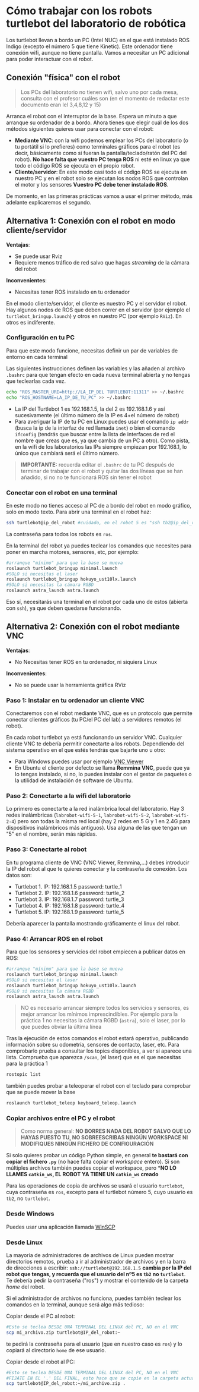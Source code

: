 # Cómo trabajar con los robots turtlebot del laboratorio de robótica

Los turtlebot llevan a bordo un PC (Intel NUC) en el que está instalado ROS Indigo (excepto el número 5 que tiene Kinetic). Este ordenador tiene conexión wifi, aunque no tiene pantalla. Vamos a necesitar un PC adicional para poder interactuar con el robot.


## Conexión "física" con el robot

> Los PCs del laboratorio no tienen wifi, salvo uno por cada mesa, consulta con el profesor cuáles son (en el momento de redactar este documento eran lel 3,4,8,12 y 15)
 
Arranca el robot con el interruptor de la base. Espera un minuto a que arranque su ordenador de a bordo. Ahora tienes que elegir cuál de los dos métodos siguientes quieres usar para conectar con el robot:

- **Mediante VNC**: con la wifi podemos emplear los PCs del laboratorio (o tu portátil si lo prefieres) como terminales gráficos para el robot (es decir, básicamente como si fueran la pantalla/teclado/ratón del PC del robot). **No hace falta que vuestro PC tenga ROS** ni esté en linux ya que todo el código ROS se ejecuta en el propio robot.
- **Cliente/servidor**: En este modo casi todo el código ROS se ejecuta en nuestro PC y en el robot solo se ejecutan los nodos ROS que controlan el motor y los sensores **Vuestro PC debe tener instalado ROS**.

De momento, en las primeras prácticas vamos a usar el primer método, más adelante explicaremos el segundo.



## Alternativa 1: Conexión con el robot en modo cliente/servidor

**Ventajas**:

- Se puede usar Rviz
- Requiere menos tráfico de red salvo que hagas *streaming* de la cámara del robot

**Inconvenientes**:
 
 - Necesitas tener ROS instalado en tu ordenador

En el modo cliente/servidor, el cliente es nuestro PC y el servidor el robot. Hay algunos nodos de ROS que deben correr en el servidor (por ejemplo el `turtlebot_bringup.launch`) y otros en nuestro PC (por ejemplo `RViz`). En otros es indiferente.

### Configuración en tu PC

Para que este modo funcione, necesitas definir un par de variables de entorno en cada terminal

Las siguientes instrucciones definen las variables y las añaden al archivo `.bashrc` para que tengan efecto en cada nueva terminal abierta y no tengas que teclearlas cada vez.

```bash
echo "ROS_MASTER_URI=http://LA_IP_DEL TURTLEBOT:11311" >> ~/.bashrc
echo "ROS_HOSTNAME=LA_IP_DE_TU_PC" >> ~/.bashrc
```

- La IP del Turtlebot 1 es 192.168.1.5, la del 2 es 192.168.1.6 y así sucesivamente (el último número de la IP es 4+el número de robot)
- Para averiguar la IP de tu PC en Linux puedes usar el comando `ip addr` (busca la ip de la interfaz de red llamada `inet`) o bien el comando `ifconfig` (tendrás que buscar entre la lista de interfaces de red el nombre que creas que es, ya que cambia de un PC a otro). Como pista, en la wifi de los laboratorios las IPs siempre empiezan por 192.168.1, lo único que cambiará será el último número.

> **IMPORTANTE:** recuerda editar el `.bashrc` de tu PC después de terminar de trabajar con el robot y quitar las dos líneas que se han añadido, si no no te funcionará ROS sin tener el robot

### Conectar con el robot en una terminal

En este modo no tienes acceso al PC de a bordo del robot en modo gráfico, solo en modo texto. Para abrir una terminal en el robot haz:

```bash
ssh turtlebot@ip_del_robot #cuidado, en el robot 5 es "ssh tb2@ip_del_robot"
```

La contraseña para todos los robots es `ros`.

En la terminal del robot ya puedes teclear los comandos que necesites para poner en marcha motores, sensores, etc, por ejemplo:

```bash
#arranque "mínimo" para que la base se mueva
roslaunch turtlebot_bringup minimal.launch
#SOLO si necesitas el laser
roslaunch turtlebot_bringup hokuyo_ust10lx.launch
#SOLO si necesitas la cámara RGBD
roslaunch astra_launch astra.launch
```

Eso sí, necesitarás una terminal en el robot por cada uno de estos (abierta con `ssh`), ya que deben quedarse funcionando.


## Alternativa 2: Conexión con el robot mediante VNC<a name="vnc"></a>

**Ventajas**:

- No Necesitas tener ROS en tu ordenador, ni siquiera Linux

**Inconvenientes**:
 
 - No se puede usar la herramienta gráfica RViz

### Paso 1: Instalar en tu ordenador un cliente VNC
 
Conectaremos con el robot mediante VNC, que es un protocolo que permite conectar clientes gráficos (tu PC/el PC del lab) a servidores remotos (el robot). 

En cada robot turtlebot ya está funcionando un servidor VNC. Cualquier cliente VNC te debería permitir conectarte a los robots. Dependiendo del sistema operativo en el que estés tendrás que bajarte uno u otro:

- Para Windows puedes usar por ejemplo [VNC Viewer](https://www.realvnc.com/es/connect/download/viewer/windows/)
- En Ubuntu el cliente por defecto se llama **Remmina VNC**, puede que ya lo tengas instalado, si no, lo puedes instalar con el gestor de paquetes o la utilidad de instalación de software de Ubuntu.

### Paso 2: Conectarte a la wifi del laboratorio

Lo primero es conectarte a la red inalámbrica local del laboratorio. Hay 3 redes inalámbricas (`labrobot-wifi-5-1`, `labrobot-wifi-5-2`, `labrobot-wifi-2-4`) pero son todas la misma red local (hay 2 redes en 5 G y 1 en 2.4G para dispositivos inalámbricos más antiguos). Usa alguna de las que tengan un "5" en el nombre, serán más rápidas.

>
### Paso 3: Conectarte al robot

En tu programa cliente de VNC (VNC Viewer, Remmina,...) debes introducir la IP del robot al que te quieres conectar y la contraseña de conexión. Los datos son:

- Turtlebot 1. IP: 192.168.1.5 password: turtle_1 
- Turtlebot 2. IP: 192.168.1.6 password: turtle_2 
- Turtlebot 3. IP: 192.168.1.7 password: turtle_3 
- Turtlebot 4. IP: 192.168.1.8 password: turtle_4
- Turtlebot 5. IP: 192.168.1.9 password: turtle_5 

Debería aparecer la pantalla mostrando gráficamente el linux del robot.

### Paso 4: Arrancar ROS en el robot

Para que los sensores y servicios del robot empiecen a publicar datos en ROS:

```bash
#arranque "mínimo" para que la base se mueva
roslaunch turtlebot_bringup minimal.launch
#SOLO si necesitas el laser
roslaunch turtlebot_bringup hokuyo_ust10lx.launch
#SOLO si necesitas la cámara RGBD
roslaunch astra_launch astra.launch
```

> NO es necesario arrancar siempre todos los servicios y sensores, es mejor arrancar los mínimos imprescindibles. Por ejemplo para la práctica 1 no necesitas la cámara RGBD (`astra`), solo el laser, por lo que puedes obviar la última línea

Tras la ejecución de estos comandos el robot estará operativo, publicando información sobre su odometría, sensores de contacto, laser, etc. Para comprobarlo prueba a consultar los topics disponibles, a ver si aparece una lista. Comprueba que aparezca `/scan`, (el laser) que es el que necesitas para la práctica 1

```bash
rostopic list
```

también puedes probar a teleoperar el robot con el teclado para comprobar que se puede mover la base

```bash
roslaunch turtlebot_teleop keyboard_teleop.launch
```

### Copiar archivos entre el PC y el robot

> Como norma general: **NO BORRES NADA DEL ROBOT SALVO QUE LO HAYAS PUESTO TU, NO SOBREESCRIBAS NINGÚN WORKSPACE NI MODIFIQUES NINGÚN FICHERO DE CONFIGURACIÓN** 

Si solo quieres probar un código Python simple, en general **te bastará con copiar el fichero `.py`** (no hace falta copiar el *workspace* entero). Si son múltiples archivos también puedes copiar el workspace, pero ***NO LO LLAMES `catkin_ws`, EL ROBOT YA TIENE UN `catkin_ws` creado** 

Para las operaciones de copia de archivos se usará el usuario `turtlebot`, cuya contraseña es `ros`, excepto para el turtlebot número 5, cuyo usuario es `tb2`, no `turtlebot`.


### Desde Windows

Puedes usar una aplicación llamada [WinSCP](https://winscp.net/eng/docs/lang:es)

### Desde Linux

La mayoría de administradores de archivos de Linux pueden mostrar directorios remotos, prueba a ir al administrador de archivos y en la barra de direcciones a escribir: `ssh://turtlebot@192.168.1.5` **cambia por la IP del robot que tengas, y recuerda que el usuario del nº5 es `tb2` no `turtlebot`**. Te debería pedir la contraseña ("ros") y mostrar el contenido de la carpeta *home* del robot.

Si el administrador de archivos no funciona, puedes también teclear los comandos en la terminal, aunque será algo más tedioso: 

Copiar desde el PC al robot:

```bash
#Esto se teclea DESDE UNA TERMINAL DEL LINUX del PC, NO en el VNC
scp mi_archivo.zip turtlebot@IP_del_robot:~
```

te pedirá la contraseña para el usuario (que en nuestro caso es `ros`) y lo copiará al directorio `home` de ese usuario.

Copiar desde el robot al PC:

```bash
#Esto se teclea DESDE UNA TERMINAL DEL LINUX del PC, NO en el VNC
#FIJATE EN EL '.' DEL FINAL, esto hace que se copie en la carpeta actual
scp turtlebot@IP_del_robot:~/mi_archivo.zip .
```
